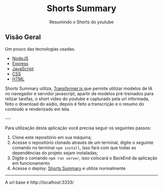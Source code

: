 <h1 align="center">
  Shorts Summary
</h1>
<p align="center">Resumindo o Shorts do youtube</p>

##  Visão Geral

Um pouco das tecnologias usadas.

- [NodeJS](https://nodejs.org/en/)
- [Express](https://expressjs.com/pt-br/)
- [JavaScript](https://developer.mozilla.org/pt-BR/docs/Web/JavaScript)
- [CSS](https://developer.mozilla.org/pt-BR/docs/Web/css)
- [HTML](https://developer.mozilla.org/pt-BR/docs/Web/html)



<p>Shorts Summary utiliza, <a href="https://medium.com/@fareedkhandev/transformers-js-ai-in-the-browser-zero-server-costs-maximum-privacy-2cd8d28798b7" target="_blank">Transformer.js </a>que permite utilizar modelos de IA no navegador e servidor javascript, apartir de modelos pré-treinados para relizar tarefas, o short vídeo do youtube e capturado pela url informada, feito o download do aúdio, depois é feito a transcrição e o resumo do conteúdo e renderizado em tela.</p>
---
<p>Para utilização desta aplicação você precisa seguir os seguintes passos:</p>

<ol>
  <li>
    Clone este repositório em sua máquina;
  </li> 
  <li>
    Acesse o repositório clonado através de um terminal, digite o seguinte comando no terminal <code>npm install</code>, isso fará com que todas as dependências do projeto sejam instaladas;
  </li>
  <li>
    Digite o comando <code>npm run server</code>, isso colocará o BackEnd da aplicação em funcionamento 
  </li>
  <li>
    Acesse o deploy: <a href="https://projeto-nlw-ia.vercel.app/" target="_blank">Shorts Summary</a> e utilize normalmente
  </li>
</ol>

_ _ _

A url base é http://localhost:3333/
